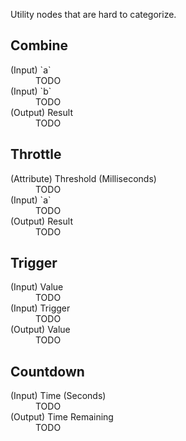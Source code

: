Utility nodes that are hard to categorize.

## Combine

<dl>
  <dt>(Input) `a`</dt>
  <dd>TODO</dd>

  <dt>(Input) `b`</dt>
  <dd>TODO</dd>

  <dt>(Output) Result</dt>
  <dd>TODO</dd>
</dl>

## Throttle

<dl>
  <dt>(Attribute) Threshold (Milliseconds)</dt>
  <dd>TODO</dd>

  <dt>(Input) `a`</dt>
  <dd>TODO</dd>

  <dt>(Output) Result</dt>
  <dd>TODO</dd>
</dl>

## Trigger

<dl>
  <dt>(Input) Value</dt>
  <dd>TODO</dd>

  <dt>(Input) Trigger</dt>
  <dd>TODO</dd>

  <dt>(Output) Value</dt>
  <dd>TODO</dd>
</dl>

## Countdown

<dl>
  <dt>(Input) Time (Seconds)</dt>
  <dd>TODO</dd>

  <dt>(Output) Time Remaining</dt>
  <dd>TODO</dd>
</dl>

